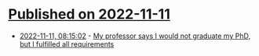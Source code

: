# [Published on 2022-11-11](index.md)

* [2022-11-11, 08:15:02](https://news.ycombinator.com/item?id=33558369) - [My professor says I would not graduate my PhD, but I fulfilled all requirements](https://academia.stackexchange.com/questions/190464/my-professor-says-i-would-not-graduate-my-phd-although-i-fulfilled-all-the-requ)
